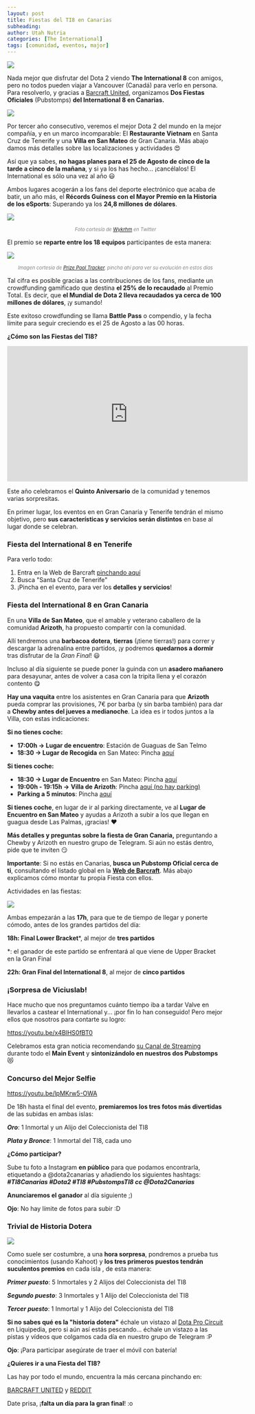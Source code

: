 ```yaml
---
layout: post
title: Fiestas del TI8 en Canarias
subheading: 
author: Utah Nutria
categories: [The International]
tags: [comunidad, eventos, major]
---
```

![](/assets/images/2018/08/TI8_cartel_guiness_M.jpg)

Nada mejor que disfrutar del Dota 2 viendo **The International 8** con amigos, pero no todos pueden viajar a Vancouver (Canadá) para verlo en persona. Para resolverlo, y gracias a [Barcraft United](https://www.barcraft.com/), organizamos **Dos Fiestas Oficiales** (Pubstomps) **del International 8 en Canarias.**

![](https://media.giphy.com/media/TG9ni88voSBqk7QMmk/giphy.gif)

Por tercer año consecutivo, veremos el mejor Dota 2 del mundo en la mejor compañía, y en un marco incomparable: El **Restaurante Vietnam** en Santa Cruz de Tenerife y una **Villa en San Mateo** de Gran Canaria. Más abajo damos más detalles sobre las localizaciones y actividades 😍

Así que ya sabes, **no hagas planes para el 25 de Agosto de cinco de la tarde a cinco de la mañana**, y si ya los has hecho... ¡cancélalos! El International es sólo una vez al año 😃

Ambos lugares acogerán a los fans del deporte electrónico que acaba de batir, un año más, el **Récords Guiness** **con el Mayor Premio en la Historia de los eSports**: Superando ya los **24,8 millones de dólares**.

![](/assets/images/2018/08/premio-record.jpg)

<p style="color:gray; font-size:80%;" align="center"><i>Foto cortesía de <a href="https://twitter.com/wykrhm/status/1031356712425418752">Wykrhm</a> en Twitter</i></p>

El premio se **reparte entre los 18 equipos** participantes de esta manera:

![](/assets/images/2018/08/Prize-Pool-tracker.png)

<p style="color:gray; font-size:80%;" align="center"><i>Imagen cortesía de <a href="http://dota2.prizetrac.kr/international2018">Prize Pool Tracker</a>, pincha ahí para ver su evolución en estos días</i></p>

Tal cifra es posible gracias a las contribuciones de los fans, mediante un crowdfunding gamificado que destina **el 25% de lo recaudado** al Premio Total. Es decir, que **el Mundial de Dota 2 lleva recaudados ya cerca de 100 millones de dólares**, ¡y sumando!

Este exitoso crowdfunding se llama **Battle Pass** o compendio, y la fecha límite para seguir creciendo es el 25 de Agosto a las 00 horas.

**¿Cómo son las Fiestas del TI8?**

<iframe width="560" height="315" src="https://www.youtube-nocookie.com/embed/P7Vgse-R0GM" title="YouTube video player" frameborder="0" allow="accelerometer; autoplay; clipboard-write; encrypted-media; gyroscope; picture-in-picture" allowfullscreen></iframe><br/>

Este año celebramos el **Quinto Aniversario** de la comunidad y tenemos varias sorpresitas.

En primer lugar, los eventos en en Gran Canaria y Tenerife tendrán el mismo objetivo, pero **sus características y servicios serán distintos** en base al lugar donde se celebran.

### Fiesta del International 8 en Tenerife

Para verlo todo:

1. Entra en la Web de Barcraft [pinchando aquí](https://www.barcraft.com/)
2. Busca "Santa Cruz de Tenerife"
3. ¡Pincha en el evento, para ver los **detalles y servicios**!

### Fiesta del International 8 en Gran Canaria

En una **Villa de San Mateo**, que el amable y veterano caballero de la comunidad **Arizoth**, ha propuesto compartir con la comunidad.

Allí tendremos una **barbacoa dotera**, **tierras** (¡tiene tierras!) para correr y descargar la adrenalina entre partidos, ¡y podremos **quedarnos a dormir** tras disfrutar de la *Gran Final*! 😃

Incluso al día siguiente se puede poner la guinda con un **asadero mañanero** para desayunar, antes de volver a casa con la tripita llena y el corazón contento 😋

**Hay una vaquita** entre los asistentes en Gran Canaria para que **Arizoth** pueda comprar las provisiones, 7€ por barba (y sin barba también) para dar a **Chewby antes del jueves a medianoche**. La idea es ir todos juntos a la Villa, con estas indicaciones:

**Si no tienes coche:**

* **17:00h → Lugar de encuentro**: Estación de Guaguas de San Telmo
* **18:30 → Lugar de Recogida** en San Mateo: Pincha [aquí](https://www.google.es/maps/place/GC-15,+35320+Vega+de+San+Mateo,+Las+Palmas/@28.0118292,-15.5294107,242m/data=!3m2!1e3!4b1!4m5!3m4!1s0xc4090e1916b837d:0x6cfca1c9b1a1a028!8m2!3d28.0118292!4d-15.5288635)

**Si tienes coche:**

* **18:30 → Lugar de Encuentro** en San Mateo: Pincha [aquí](https://www.google.es/maps/place/GC-15,+35320+Vega+de+San+Mateo,+Las+Palmas/@28.0118292,-15.5294107,242m/data=!3m2!1e3!4b1!4m5!3m4!1s0xc4090e1916b837d:0x6cfca1c9b1a1a028!8m2!3d28.0118292!4d-15.5288635)
* **19:00h - 19:15h →** **Villa de Arizoth**: Pincha [aquí (no hay parking)](https://www.google.es/maps/place/Calle+las+Cuevas,+26,+35329+Vega+de+San+Mateo,+Las+Palmas/@28.0046496,-15.55717,242m/data=!3m2!1e3!4b1!4m5!3m4!1s0xc409051872e1d5b:0x2d0f4b9f8d13e652!8m2!3d28.0046496!4d-15.5566228)
* **Parking a 5 minutos**: Pincha [aquí](https://www.google.es/maps/place/Calle+los+Barranquillos,+7,+35329+Vega+de+San+Mateo,+Las+Palmas/@28.0028861,-15.5526798,242m/data=!3m2!1e3!4b1!4m5!3m4!1s0xc409056dc13636f:0x726dcf094b40fffc!8m2!3d28.0028861!4d-15.5521326)

**Si tienes coche**, en lugar de ir al parking directamente, ve al **Lugar de Encuentro en San Mateo** y ayudas a Arizoth a subir a los que llegan en guagua desde Las Palmas, ¡gracias! ❤

**Más detalles y preguntas sobre la fiesta de Gran Canaria,** preguntando a Chewby y Arizoth en nuestro grupo de Telegram. Si aún no estás dentro, pide que te inviten 😏

**Importante**: Si no estás en Canarias, **busca un Pubstomp Oficial cerca de ti**, consultando el listado global en la [**Web de Barcraft**](https://www.barcraft.com/). Más abajo explicamos cómo montar tu propia Fiesta con ellos.

Actividades en las fiestas:

![](https://media.giphy.com/media/1vZavAUDlprzridc0r/giphy.gif)

Ambas empezarán a las **17h**, para que te de tiempo de llegar y ponerte cómodo, antes de los grandes partidos del día:

**18h: Final Lower Bracket***, al mejor de **tres partidos**

*: el ganador de este partido se enfrentará al que viene de Upper Bracket en la Gran Final

**22h: Gran Final del International 8**, al mejor de **cinco partidos**

### ¡Sorpresa de Viciuslab!

Hace mucho que nos preguntamos cuánto tiempo iba a tardar Valve en llevarlos a castear el International y... ¡por fin lo han conseguido! Pero mejor ellos que nosotros para contarte su logro:

<https://youtu.be/x4BlHS0fBT0>

Celebramos esta gran noticia recomendando [su Canal de Streaming](http://www.twitch.tv/dota2ti_es) durante todo el **Main Event** y **sintonizándolo en nuestros dos Pubstomps** 😻

### Concurso del Mejor Selfie

<https://youtu.be/lpMKrw5-OWA>

De 18h hasta el final del evento, **premiaremos los tres fotos más divertidas** de las subidas en ambas islas:

***Oro***: 1 Inmortal y un Alijo del Coleccionista del TI8

***Plata y Bronce***: 1 Inmortal del TI8, cada uno

**¿Cómo participar?**

Sube tu foto a Instagram **en público** para que podamos encontrarla, etiquetando a @dota2canarias y añadiendo los siguientes hashtags: ***#TI8Canarias #Dota2 #TI8 #PubstompsTI8 cc @Dota2Canarias***

**Anunciaremos el ganador** al día siguiente ;)

**Ojo**: No hay límite de fotos para subir :D

### Trivial de Historia Dotera

![](https://dota2hq.eu/_ph/1/969017830.jpg)

Como suele ser costumbre, a una **hora sorpresa**, pondremos a prueba tus conocimientos (usando Kahoot) y **los tres primeros puestos tendrán suculentos premios** en cada isla , de esta manera:

***Primer puesto***: 5 Inmortales y 2 Alijos del Coleccionista del TI8

***Segundo puesto***: 3 Inmortales y 1 Alijo del Coleccionista del TI8

***Tercer puesto***: 1 Inmortal y 1 Alijo del Coleccionista del TI8

**Si no sabes qué es la "historia dotera"** échale un vistazo al [Dota Pro Circuit](https://liquipedia.net/dota2/Dota_Pro_Circuit/2017-18) en Liquipedia, pero si aún así estás pescando... échale un vistazo a las pistas y vídeos que colgamos cada día en nuestro grupo de Telegram :P

**Ojo**: ¡Para participar asegúrate de traer el móvil con batería!

**¿Quieres ir a una Fiesta del TI8?**

Las hay por todo el mundo, encuentra la más cercana pinchando en:

[BARCRAFT UNITED](https://www.barcraft.com/ti8) y [REDDIT](https://bit.ly/2MvSUV6)

Date prisa, ¡**falta un día para la gran final**! :o
